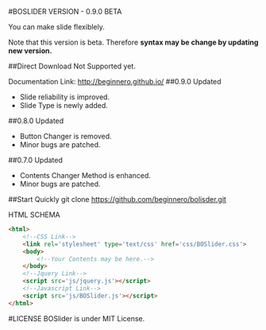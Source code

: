 #BOSLIDER 
VERSION - 0.9.0 BETA

You can make slide flexiblely.

Note that this version is beta. Therefore **syntax may be change by updating new version.**

##Direct Download
Not Supported yet.

Documentation Link: http://beginnero.github.io/
##0.9.0 Updated
+ Slide reliability is improved.
+ Slide Type is newly added.

##0.8.0 Updated
+ Button Changer is removed.
+ Minor bugs are patched.

##0.7.0 Updated
+ Contents Changer Method is enhanced.
+ Minor bugs are patched.

##Start Quickly
git clone https://github.com/beginnero/bolisder.git

HTML SCHEMA
```html
<html>
	<!--CSS Link-->
	<link rel='stylesheet' type='text/css' href='css/BOSlider.css'>
	<body>
		<!--Your Contents may be here.-->
	</body>
	<!--Jquery Link-->
	<script src='js/jquery.js'></script>
	<!--Javascript Link-->
	<script src='js/BOSlider.js'></script>
</html>
```


#LICENSE
BOSlider is under MIT License.